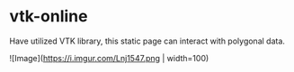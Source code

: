 # vtk-online

Have utilized VTK library, this static page can interact with polygonal data.

![Image](https://i.imgur.com/Lnj1547.png | width=100)
